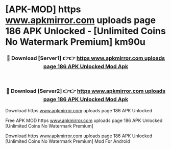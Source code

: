 # [APK-MOD] https   www.apkmirror.com uploads page 186 APK Unlocked - [Unlimited Coins No Watermark Premium] km90u



<div align="center">
<h3>🔴 Download [Server1] 👉👉 <a href="https://momento.my/?title=https___www.apkmirror.com_uploads_page_186_APK_Unlocked">https   www.apkmirror.com uploads page 186 APK Unlocked Mod Apk</a></h3><br>

<h3>🔴 Download [Server2] 👉👉 <a href="https://momento.my/?title=https___www.apkmirror.com_uploads_page_186_APK_Unlocked">https   www.apkmirror.com uploads page 186 APK Unlocked Mod Apk</a></h3>
</div>



Download https   www.apkmirror.com uploads page 186 APK Unlocked 

Free APK MOD https   www.apkmirror.com uploads page 186 APK Unlocked [Unlimited Coins No Watermark Premium]

Download https   www.apkmirror.com uploads page 186 APK Unlocked [Unlimited Coins No Watermark Premium] Mod For Android
